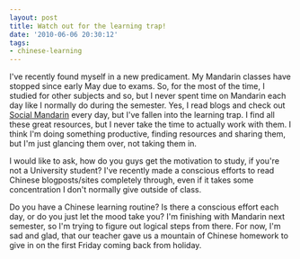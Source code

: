 ```yaml
---
layout: post
title: Watch out for the learning trap!
date: '2010-06-06 20:30:12'
tags:
- chinese-learning
---
```


I've recently found myself in a new predicament. My Mandarin classes have stopped since early May due to exams. So, for the most of the time, I studied for other subjects and so, but I never spent time on Mandarin each day like I normally do during the semester. Yes, I read blogs and check out <a href="http://socialmandarin.com">Social Mandarin</a> every day, but I've fallen into the learning trap. I find all these great resources, but I never take the time to actually work with them. I think I'm doing something productive, finding resources and sharing them, but I'm just glancing them over, not taking them in.

I would like to ask, how do you guys get the motivation to study, if you're not a University student? I've recently made a conscious efforts to read Chinese blogposts/sites completely through, even if it takes some concentration I don't normally give outside of class.

Do you have a Chinese learning routine? Is there a conscious effort each day, or do you just let the mood take you? I'm finishing with Mandarin next semester, so I'm trying to figure out logical steps from there. For now, I'm sad and glad, that our teacher gave us a mountain of Chinese homework to give in on the first Friday coming back from holiday.
